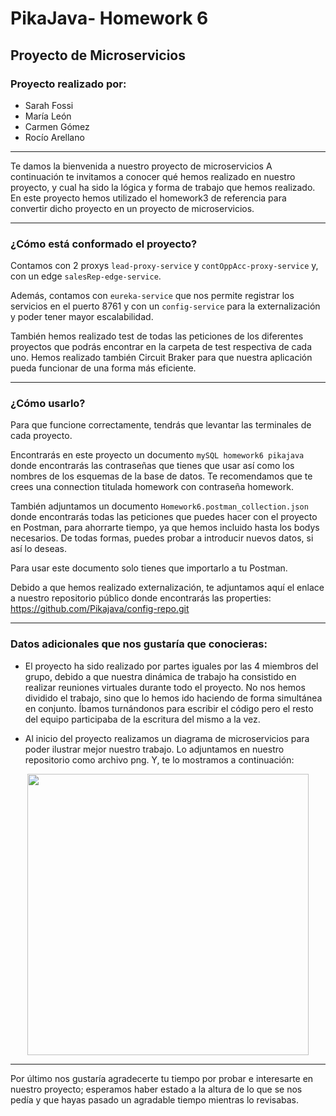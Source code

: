 # PikaJava- Homework 6

## Proyecto de Microservicios 

### Proyecto realizado por: 
* Sarah Fossi
* María León
* Carmen Gómez 
* Rocío Arellano

-----------------------------------------------------------------------------------------------------------------------------------------------------------------------

Te damos la bienvenida a nuestro proyecto de microservicios
A continuación te invitamos a conocer qué hemos realizado en nuestro proyecto, y cual ha sido la lógica y forma de trabajo que hemos realizado. 
En este proyecto hemos utilizado el homework3 de referencia para convertir dicho proyecto en un proyecto de microservicios. 

-----------------------------------------------------------------------------------------------------------------------------------------

### ¿Cómo está conformado el proyecto?

Contamos con 2 proxys `lead-proxy-service` y `contOppAcc-proxy-service` y, con un edge `salesRep-edge-service`.

Además, contamos con `eureka-service` que nos permite registrar los servicios en el puerto 8761 y con un  `config-service` para la externalización y poder tener mayor escalabilidad.

También hemos realizado test de todas las peticiones de los diferentes proyectos que podrás encontrar en la carpeta de test respectiva de cada uno. 
Hemos realizado también Circuit Braker para que nuestra aplicación pueda funcionar de una forma más eficiente. 

-----------------------------------------------------------------------------------------------------------------------------------------------------------------------

### ¿Cómo usarlo? 

Para que  funcione correctamente, tendrás que levantar las terminales de cada proyecto. 

Encontrarás en este proyecto un documento `mySQL homework6 pikajava` donde encontrarás las contraseñas que tienes que usar así como los nombres de los esquemas de la base de datos. 
Te recomendamos que te crees una connection titulada homework con contraseña homework. 

También adjuntamos un documento ` Homework6.postman_collection.json ` donde encontrarás todas las peticiones que puedes hacer con el proyecto en Postman, para ahorrarte tiempo, ya que hemos incluido hasta los bodys necesarios. 
De todas formas, puedes probar a introducir nuevos datos, si así lo deseas. 

Para usar este documento solo tienes que importarlo a tu Postman. 

Debido a que hemos realizado externalización, te adjuntamos aquí el enlace a nuestro repositorio público donde encontrarás las properties: https://github.com/Pikajava/config-repo.git

-----------------------------------------------------------------------------------------------------------------------------------------------------------------------
### Datos adicionales que nos gustaría que conocieras: 

* El proyecto ha sido realizado por partes iguales por las 4 miembros del grupo, debido a que nuestra dinámica de trabajo ha consistido en realizar reuniones virtuales durante todo el proyecto. No nos hemos dividido el trabajo, sino que lo hemos ido haciendo de forma simultánea en conjunto. Íbamos turnándonos para escribir el código pero el resto del equipo participaba de la escritura del mismo a la vez. 

* Al inicio del proyecto realizamos un diagrama de microservicios para poder ilustrar mejor nuestro trabajo.
Lo adjuntamos en nuestro repositorio como archivo png. Y, te lo mostramos a continuación: 

<p align="center">
    <img src = https://github.com/Pikajava/Homework6-PikaJava/blob/02068d2c80c54cab91504835befd3a2d312148bc/Diagrama%20microservicios.png
width="450">
</p>

-----------------------------------------------------------------------------------------------------------------------------------------------------------------------

Por último nos gustaría agradecerte tu tiempo por probar e interesarte en nuestro proyecto; esperamos haber estado a la altura de lo que se nos pedía y que hayas pasado un agradable tiempo mientras lo revisabas. 
